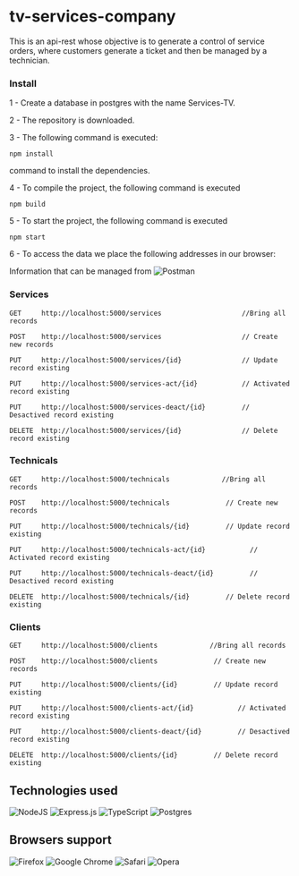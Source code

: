 # tv-services-company

This is an api-rest whose objective is to generate a control of service orders, where customers generate a ticket and then be managed by a technician.

### Install

1 - Create a database in postgres with the name Services-TV.

2 - The repository is downloaded.

3 - The following command is executed:
```
npm install
```
command to install the dependencies.

4 - To compile the project, the following command is executed 
```
npm build
```
5 - To start the project, the following command is executed 
```
npm start
```

6 - To access the data we place the following addresses in our browser:

Information that can be managed from ![Postman](https://img.shields.io/badge/Postman-FF6C37?style=for-the-badge&logo=postman&logoColor=white)

### Services
```
GET     http://localhost:5000/services                    //Bring all records

POST    http://localhost:5000/services                    // Create new records

PUT     http://localhost:5000/services/{id}               // Update record existing

PUT     http://localhost:5000/services-act/{id}           // Activated record existing

PUT     http://localhost:5000/services-deact/{id}         // Desactived record existing

DELETE  http://localhost:5000/services/{id}               // Delete record existing
```

### Technicals
```
GET     http://localhost:5000/technicals             //Bring all records

POST    http://localhost:5000/technicals              // Create new records

PUT     http://localhost:5000/technicals/{id}         // Update record existing

PUT     http://localhost:5000/technicals-act/{id}           // Activated record existing

PUT     http://localhost:5000/technicals-deact/{id}         // Desactived record existing

DELETE  http://localhost:5000/technicals/{id}         // Delete record existing
```

### Clients
```
GET     http://localhost:5000/clients             //Bring all records

POST    http://localhost:5000/clients              // Create new records

PUT     http://localhost:5000/clients/{id}         // Update record existing

PUT     http://localhost:5000/clients-act/{id}           // Activated record existing

PUT     http://localhost:5000/clients-deact/{id}         // Desactived record existing

DELETE  http://localhost:5000/clients/{id}         // Delete record existing
```

## Technologies used

![NodeJS](https://img.shields.io/badge/node.js-6DA55F?style=for-the-badge&logo=node.js&logoColor=white)
![Express.js](https://img.shields.io/badge/express.js-%23404d59.svg?style=for-the-badge&logo=express&logoColor=%2361DAFB)
![TypeScript](https://img.shields.io/badge/typescript-%23007ACC.svg?style=for-the-badge&logo=typescript&logoColor=white)
![Postgres](https://img.shields.io/badge/postgres-%23316192.svg?style=for-the-badge&logo=postgresql&logoColor=white)

## Browsers support

![Firefox](https://img.shields.io/badge/Firefox-FF7139?style=for-the-badge&logo=Firefox-Browser&logoColor=white)
![Google Chrome](https://img.shields.io/badge/Google%20Chrome-4285F4?style=for-the-badge&logo=GoogleChrome&logoColor=white)
![Safari](https://img.shields.io/badge/Safari-000000?style=for-the-badge&logo=Safari&logoColor=white)
![Opera](https://img.shields.io/badge/Opera-FF1B2D?style=for-the-badge&logo=Opera&logoColor=white)
